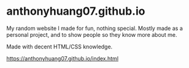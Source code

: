 # anthonyhuang07.github.io
My random website I made for fun, nothing special. Mostly made as a personal project, and to show people so they know more about me.

Made with decent HTML/CSS knowledge.

https://anthonyhuang07.github.io/index.html
